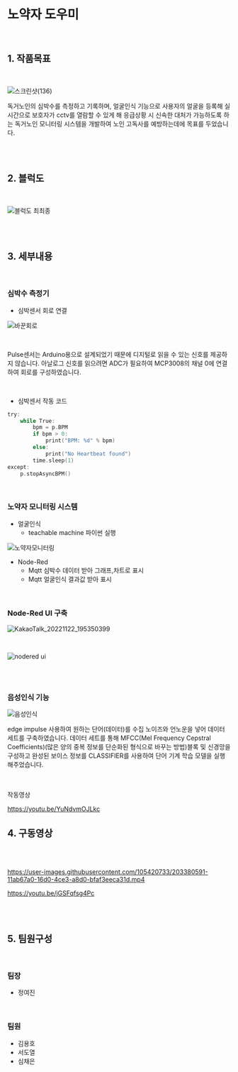 # 노약자 도우미

<br/>

## **1. 작품목표**
<br/>

![스크린샷(136)](https://user-images.githubusercontent.com/105420733/203249358-9b2f6293-0f8a-47c4-9c47-eb500a65e893.png)

독거노인의 심박수를 측정하고 기록하며, 얼굴인식 기능으로 사용자의 얼굴을 등록해 실시간으로 보호자가 cctv를 열람할 수 있게 해
응급상황 시 신속한 대처가 가능하도록 하는 독거노인 모니터링 시스템을 개발하여 노인 고독사를 예방하는데에 목표를 두었습니다.

<br/><br/>

## **2. 블럭도**
<br/>


![블럭도 최최종](https://user-images.githubusercontent.com/105420733/203463989-200c87a8-13b8-40fc-ab57-fccc26665dc4.png)





<br/><br/>

## **3. 세부내용**
<br/>

###  **심박수 측정기**
  + 심박센서 회로 연결

   
        
 ![바꾼회로](https://user-images.githubusercontent.com/105420733/203353637-cfa171ea-86cf-4498-86b7-4cd1da30bc22.png)
 
  <br/>
  
   Pulse센서는 Arduino용으로 설계되었기 때문에 디지털로 읽을 수 있는 신호를 제공하지 않습니다. 아날로그 신호를 읽으려면 ADC가 필요하여 MCP3008의 채널 0에 연결하여 회로를 구성하였습니다. 

<br/>

  + 심박센서 작동 코드


``` C
try:
    while True:
        bpm = p.BPM
        if bpm > 0:
            print("BPM: %d" % bpm)
        else:
            print("No Heartbeat found")
        time.sleep(1)
except:
    p.stopAsyncBPM()
```

  <br/>
   
 
  
  
###  **노약자 모니터링 시스템**
  + 얼굴인식
    + teachable machine 파이썬 실행
 
![노약자모니터링](https://user-images.githubusercontent.com/105420733/203365450-df70f6ab-a7f4-4505-a279-be49f6df6b46.png)

  + Node-Red 
    + Mqtt 심박수 데이터 받아 그래프,차트로 표시
    + Mqtt 얼굴인식 결과값 받아 표시
         
   <br/>
   
   
###    Node-Red UI 구축

![KakaoTalk_20221122_195350399](https://user-images.githubusercontent.com/105420733/203312369-b2b517d8-e5ea-4e94-b379-8ff70864e2a0.png)

<br/>

![nodered ui](https://user-images.githubusercontent.com/105420733/203365898-6b0f75c1-0cf9-4ada-9f40-e9bb09d1a9a8.png)

<br/><br/>


###    음성인식 기능

![음성인식](https://user-images.githubusercontent.com/105420733/203468022-b84c2a49-a9f6-48a9-a748-2689f07a82b0.png)


edge impulse 사용하여 원하는 단어(데이터)를 수집 노이즈와 언노운을 넣어 데이터 세트를 구축하였습니다.
데이터 세트를 통해 MFCC(Mel Frequency Cepstral Coefficients)(많은 양의 중복 정보를 단순화된 형식으로 바꾸는 방법)블록 및 신경망을 구성하고 완성된 보이스 정보를 CLASSIFIER를 사용하여 단어 기계 학습 모델을 실행해주었습니다.

<br/><br/>
작동영상

<https://youtu.be/YuNdvmOJLkc>


## **4. 구동영상**

<br/><br/>


https://user-images.githubusercontent.com/105420733/203380591-11ab67a0-16d0-4ce3-a8d0-bfaf3eeca31d.mp4


<https://youtu.be/jGSFqfsg4Pc>

<br/><br/>

## **5. 팀원구성**
<br/>

###  **팀장**
  + 정여진

<br/>

###  **팀원**
  + 김용호
  + 서도열
  + 심채은


